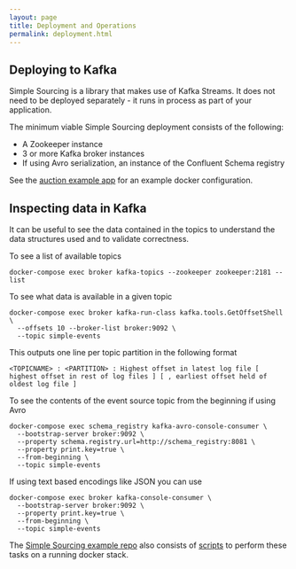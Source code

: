 ```yaml
---
layout: page
title: Deployment and Operations
permalink: deployment.html
---
```


## Deploying to Kafka

Simple Sourcing is a library that makes use of Kafka Streams. It does not need to be deployed separately - 
it runs in process as part of your application. 

The minimum viable Simple Sourcing deployment consists of the following:
* A Zookeeper instance
* 3 or more Kafka broker instances
* If using Avro serialization, an instance of the Confluent Schema registry

See the [auction example app](https://github.com/simplesourcing/simplesource-examples/tree/master/examples/auction) for an example docker configuration.

## Inspecting data in Kafka

It can be useful to see the data contained in the topics to understand the data structures used and to validate correctness.

To see a list of available topics
```
docker-compose exec broker kafka-topics --zookeeper zookeeper:2181 --list
```

To see what data is available in a given topic
```
docker-compose exec broker kafka-run-class kafka.tools.GetOffsetShell \
  --offsets 10 --broker-list broker:9092 \
  --topic simple-events
```

This outputs one line per topic partition in the following format

```
<TOPICNAME> : <PARTITION> : Highest offset in latest log file [ highest offset in rest of log files ] [ , earliest offset held of oldest log file ]
```

To see the contents of the event source topic from the beginning if using Avro
```
docker-compose exec schema_registry kafka-avro-console-consumer \
  --bootstrap-server broker:9092 \
  --property schema.registry.url=http://schema_registry:8081 \
  --property print.key=true \
  --from-beginning \
  --topic simple-events
```

If using text based encodings like JSON you can use
```
docker-compose exec broker kafka-console-consumer \
  --bootstrap-server broker:9092 \
  --property print.key=true \
  --from-beginning \
  --topic simple-events
```

The [Simple Sourcing example repo](https://github.com/simplesourcing/simplesource-examples) also consists of [scripts](https://github.com/simplesourcing/simplesource-examples/tree/master/scripts) to perform these tasks on a running docker stack.

